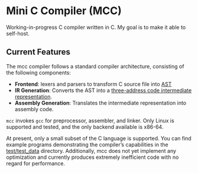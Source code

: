 # Mini C Compiler (MCC)

Working-in-progress C compiler written in C. My goal is to make it able to self-host.

## Current Features

The mcc compiler follows a standard compiler architecture, consisting of the following components:

- **Frontend**: lexers and parsers to transform C source file
  into [AST](https://en.wikipedia.org/wiki/Abstract_syntax_tree)
- **IR Generation**: Converts the AST into
  a [three-address code intermediate representation](https://en.wikipedia.org/wiki/Three-address_code).
- **Assembly Generation**: Translates the intermediate representation into assembly code.

`mcc` invokes `gcc` for preprocessor, assembler, and linker. Only Linux is supported and tested, and the only backend
available is x86-64.

At present, only a small subset of the C language is supported. You can find example programs demonstrating the
compiler’s capabilities in the [test/test_data](./test/test_data) directory. Additionally, mcc does not yet implement
any optimization and currently produces extremely inefficient code with no regard for performance.
